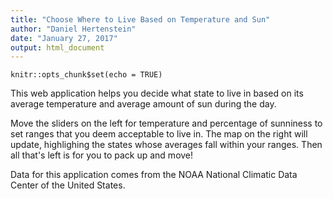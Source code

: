 ```yaml
---
title: "Choose Where to Live Based on Temperature and Sun"
author: "Daniel Hertenstein"
date: "January 27, 2017"
output: html_document
---
```


```{r setup, include=FALSE}
knitr::opts_chunk$set(echo = TRUE)
```

This web application helps you decide what state to live in based on its average temperature and average amount of sun during the day.

Move the sliders on the left for temperature and percentage of sunniness to set ranges that you deem acceptable to live in. The map on the right will update, highlighing the states whose averages fall within your ranges. Then all that's left is for you to pack up and move!

Data for this application comes from the NOAA National Climatic Data Center of the United States.